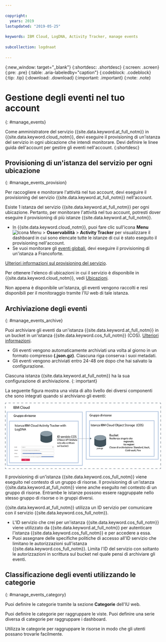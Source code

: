 ```yaml
---

copyright:
  years: 2019
lastupdated: "2019-05-25"

keywords: IBM Cloud, LogDNA, Activity Tracker, manage events

subcollection: logdnaat

---
```


{:new_window: target="_blank"}
{:shortdesc: .shortdesc}
{:screen: .screen}
{:pre: .pre}
{:table: .aria-labeledby="caption"}
{:codeblock: .codeblock}
{:tip: .tip}
{:download: .download}
{:important: .important}
{:note: .note}


# Gestione degli eventi nel tuo account
{: #manage_events}

Come amministratore del servizio {{site.data.keyword.at_full_notm}} in {{site.data.keyword.cloud_notm}}, devi eseguire il provisioning di un'istanza del servizio in ogni ubicazione che intendi monitorare. Devi definire le linee guida dell'account per gestire gli eventi nell'account.
{:shortdesc}


## Provisioning di un'istanza del servizio per ogni ubicazione
{: #manage_events_provision}

Per raccogliere e monitorare l'attività nel tuo account, devi eseguire il provisioning del servizio {{site.data.keyword.at_full_notm}} nell'account. 

Esiste 1 istanza del servizio {{site.data.keyword.at_full_notm}} per ogni ubicazione. Pertanto, per monitorare l'attività nel tuo account, potresti dover eseguire il provisioning di più istanze {{site.data.keyword.at_full_notm}}. 

* In {{site.data.keyword.cloud_notm}}, puoi fare clic sull'icona **Menu** ![Icona Menu](../icons/icon_hamburger.svg) > **Osservabilità** > **Activity Tracker** per visualizzare il dashboard in cui sono elencate tutte le istanze di cui è stato eseguito il provisioning nell'account. 
* Se vuoi monitorare gli [eventi globali](/docs/services/Activity-Tracker-with-LogDNA?topic=logdnaat-monitor_events#mon_def_global), devi eseguire il provisioning di un'istanza a Francoforte. 


[Ulteriori informazioni sul provisioning del servizio](/docs/services/Activity-Tracker-with-LogDNA?topic=logdnaat-provision).

Per ottenere l'elenco di ubicazioni in cui il servizio è disponibile in {{site.data.keyword.cloud_notm}}, vedi [Ubicazioni](/docs/services/Activity-Tracker-with-LogDNA?topic=logdnaat-regions).

Non appena è disponibile un'istanza, gli eventi vengono raccolti e resi disponibili per il monitoraggio tramite l'IU web di tale istanza.



## Archiviazione degli eventi
{: #manage_events_archive}

Puoi archiviare gli eventi da un'istanza {{site.data.keyword.at_full_notm}} in un bucket in un'istanza {{site.data.keyword.cos_full_notm}} (COS). [Ulteriori informazioni](/docs/services/Activity-Tracker-with-LogDNA?topic=logdnaat-archiving).

* Gli eventi vengono automaticamente archiviati una volta al giorno in un formato compresso **(.json.gz)**. Ciascuna riga conserva i suoi metadati.
* Gli eventi vengono archiviati entro 24-48 ore dopo che hai salvato la configurazione. 

Ciascuna istanza {{site.data.keyword.at_full_notm}} ha la sua configurazione di archiviazione.
{: important}

La seguente figura mostra una vista di alto livello dei diversi componenti che sono integrati quando si archiviano gli eventi:

![Vista di alto livello dell'archiviazione degli eventi](images/archive.png "Vista di alto livello dell'archiviazione degli eventi")

Il provisioning di un'istanza {{site.data.keyword.cos_full_notm}} viene eseguito nel contesto di un gruppo di risorse. Il provisioning di un'istanza {{site.data.keyword.at_full_notm}} viene anche eseguito nel contesto di un gruppo di risorse. Entrambe le istanze possono essere raggruppate nello stesso gruppo di risorse o in gruppi diversi. 

{{site.data.keyword.at_full_notm}} utilizza un ID servizio per comunicare con il servizio {{site.data.keyword.cos_full_notm}}.
* L'ID servizio che crei per un'istanza {{site.data.keyword.cos_full_notm}} viene utilizzato da {{site.data.keyword.at_full_notm}} per autenticare l'istanza {{site.data.keyword.cos_full_notm}} e per accedere a essa. 
* Puoi assegnare delle specifiche politiche di accesso all'ID servizio che limitano le autorizzazioni sull'istanza {{site.data.keyword.cos_full_notm}}. Limita l'ID del servizio con soltanto le autorizzazioni in scrittura sul bucket nel quale pensi di archiviare gli eventi.


## Classificazione degli eventi utilizzando le categorie
{: #manage_events_category}

Puoi definire le categorie tramite la sezione **Categorie** dell'IU web. 

Puoi definire le categorie per raggruppare le viste. Puoi definire una serie diversa di categorie per raggruppare i dashboard.

Utilizza le categorie per raggruppare le risorse in modo che gli utenti possano trovarle facilmente. 








